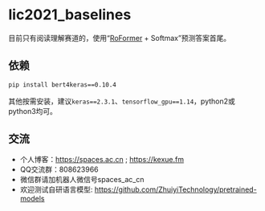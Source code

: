# lic2021_baselines

目前只有阅读理解赛道的，使用“[RoFormer](https://github.com/ZhuiyiTechnology/roformer) + Softmax”预测答案首尾。

## 依赖

```bash
pip install bert4keras==0.10.4
```

其他按需安装，建议`keras==2.3.1`、`tensorflow_gpu==1.14`，python2或python3均可。

## 交流
- 个人博客：https://spaces.ac.cn ; https://kexue.fm
- QQ交流群：808623966
- 微信群请加机器人微信号spaces_ac_cn
- 欢迎测试自研语言模型: https://github.com/ZhuiyiTechnology/pretrained-models
